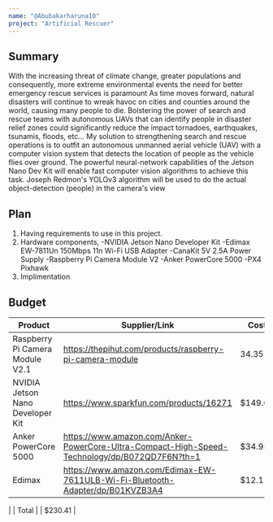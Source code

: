 ```yaml
---
name: "@Abubakarharuna10"
project: "Artificial Rescuer"
---
```


## Summary

With the increasing threat of climate change, greater populations and consequently, more extreme environmental events
the need for better emergency rescue services is paramount
As time moves forward, natural disasters will continue to wreak havoc on cities and counties around the world, 
causing many people to die. Bolstering the power of search and rescue teams with autonomous UAVs that can identify people
in disaster relief zones could significantly reduce the impact tornadoes, earthquakes, tsunamis, floods, etc...
My solution to strengthening search and rescue operations is to outfit an autonomous unmanned aerial vehicle (UAV) 
with a computer vision system that detects the location of people as the vehicle flies over ground. The powerful neural-network capabilities
of the Jetson Nano Dev Kit will enable fast computer vision algorithms to achieve this task. Joseph Redmon's YOLOv3 algorithm will be used 
to do the actual object-detection (people) in the camera's view

## Plan
1) Having requirements to use in this project.
2) Hardware components,
  -NVIDIA Jetson Nano Developer Kit
  -Edimax EW-7811Un 150Mbps 11n Wi-Fi USB Adapter
  -CanaKit 5V 2.5A Power Supply
  -Raspberry Pi Camera Module V2
  -Anker PowerCore 5000
   -PX4 Pixhawk
3) Implimentation

## Budget

| Product         | Supplier/Link                         | Cost   |
| --------------- | ------------------------------------- | ------ |
| Raspberry Pi Camera Module V2.1  |https://thepihut.com/products/raspberry-pi-camera-module| 34.35 |
| NVIDIA Jetson Nano Developer Kit |https://www.sparkfun.com/products/16271| $149.00|
| Anker PowerCore 5000 | https://www.amazon.com/Anker-PowerCore-Ultra-Compact-High-Speed-Technology/dp/B072QD7F6N?th=1  | $34.95 |
| Edimax   |https://www.amazon.com/Edimax-EW-7611ULB-Wi-Fi-Bluetooth-Adapter/dp/B01KVZB3A4 | $12.11  |
|
| Total           |                                  | $230.41 |
